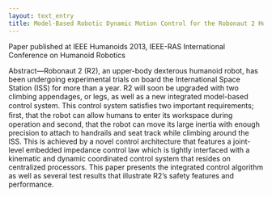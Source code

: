 ```yaml
---
layout: text_entry
title: Model-Based Robotic Dynamic Motion Control for the Robonaut 2 Humanoid Robot
---
```

Paper published at IEEE Humanoids 2013, IEEE-RAS International Conference on Humanoid Robotics  

Abstract—Robonaut 2 (R2), an upper-body dexterous humanoid robot, has been undergoing experimental trials on board the International Space Station (ISS) for more than a year. R2 will soon be upgraded with two climbing appendages, or legs, as well as a new integrated model-based control system. This control system satisﬁes two important requirements; ﬁrst, that the robot can allow humans to enter its workspace during operation and second, that the robot can move its large inertia with enough precision to attach to handrails and seat track while climbing around the ISS. This is achieved by a novel control architecture that features a joint-level embedded impedance control law which is tightly interfaced with a kinematic and dynamic coordinated control system that resides on centralized processors. This paper presents the integrated control algorithm as well as several test results that illustrate R2’s safety features and performance.
